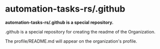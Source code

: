 # automation-tasks-rs/.github

**automation-tasks-rs/.github is a special repository.**

.github is a special repository for creating the readme of the Organization.  

The profile/README.md will appear on the organization's profile.

